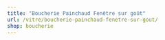 ```yaml
---
title: "Boucherie Painchaud Fenêtre sur goût"
url: /vitre/boucherie-painchaud-fenetre-sur-gout/
shop: boucherie
---
```


